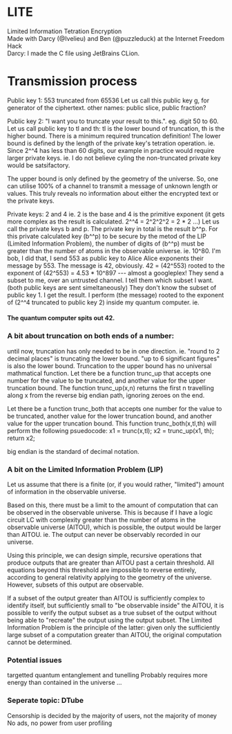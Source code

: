 # LITE
Limited Information Tetration Encryption  
Made with Darcy (@Ivelieu) and Ben (@puzzleduck) at the Internet Freedom Hack  
Darcy: I made the C file using JetBrains CLion.  

# Transmission process

Public key 1: 553 truncated from 65536
Let us call this public key g, for generator of the ciphertext. 
other names: public slice, public fraction?

Public key 2: "I want you to truncate your result to this.". eg. digit 50 to 60.
Let us call public key to tl and th: tl is the lower bound of truncation, th is the higher bound.
There is a minimum required truncation definition! The lower bound is defined by the length of the private key's tetration operation. ie. Since 2^^4 has less than 60 digits, our example in practice would require larger private keys. ie. I do not believe cyling the non-truncated private key would be satsifactory.

The upper bound is only defined by the geometry of the universe. So, one can utilise 100% of a channel to transmit a message of unknown length or values. This truly reveals no information about either the encrypted text or the private keys.

Private keys: 2 and 4
ie. 2 is the base and 4 is the primitive exponent 
(it gets more complex as the result is calculated. 2^^4 = 2^2^2^2 = 2 * 2 ...)
Let us call the private keys b and p.
The private key in total is the result b^^p. For this private calculated key (b^^p) to be secure by the metod of the LIP (Limited Information Problem), the number of digits of (b^^p) must be greater than the number of atoms in the observable universe. ie. 10^80.
I'm bob, I did that, I send 553 as public key to Alice
Alice exponents their message by 553.
The message is 42, obviously.
42 = (42^553) rooted to the exponent of (42^553)
= 4.53 * 10^897 --- almost a googleplex!
They send a subset to me, over an untrusted channel. I tell them which subset I want. 
(both public keys are sent simeltaneously)
They don't know the subset of public key 1.
I get the result. I perform (the message) rooted to the exponent of (2^^4 truncated to public key 2) inside my quantum computer.
ie. 

#### The quantum computer spits out 42. 

### A bit about truncation on both ends of a number:
until now, truncation has only needed to be in one direction. ie. "round to 2 decimal places" is truncating the lower bound. "up to 6 significant figures" is also the lower bound. Truncation to the upper bound has no universal mathmatical function. 
Let there be a function trunc_up that accepts one number for the value to be truncated, and another value for the upper truncation bound. The function trunc_up(x,n) returns the first n travelling along x from the reverse big endian path, ignoring zeroes on the end. 

Let there be a function trunc_both that accepts one number for the value to be truncated, another value for the lower truncation bound, and another value for the upper truncation bound. This function trunc_both(x,tl,th) will perform the following psuedocode:
x1 = trunc(x,tl);
x2 = trunc_up(x1, th);
return x2;

big endian is the standard of decimal notation.


### A bit on the Limited Information Problem (LIP)
Let us assume that there is a finite (or, if you would rather, "limited") amount of information in the observable universe.

Based on this, there must be a limit to the amount of computation that can be observed in the observable universe. This is because if I have a logic circuit LC with complexity greater than the number of atoms in the observable universe (AITOU), which is possible, the output would be larger than AITOU. ie. The output can never be observably recorded in our universe.

Using this principle, we can design simple, recursive operations that produce outputs that are greater than AITOU past a certain threshold. All equations beyond this threshold are impossible to reverse entirely, according to general relativity applying to the geometry of the universe. However, subsets of this output are observable.

If a subset of the output greater than AITOU is sufficiently complex to identify itself, but sufficiently small to "be observable inside" the AITOU, it is possible to verify the output subset as a true subset of the output without being able to "recreate" the output using the output subset. The Limited Information Problem is the principle of the latter: given only the sufficiently large subset of a computation greater than AITOU, the original computation cannot be determined.


### Potential issues  
targetted quantum entanglement and tunelling
Probably requires more energy than contained in the universe ...


### Seperate topic: DTube
Censorship is decided by the majority of users, not the majority of money
No ads, no power from user profiling